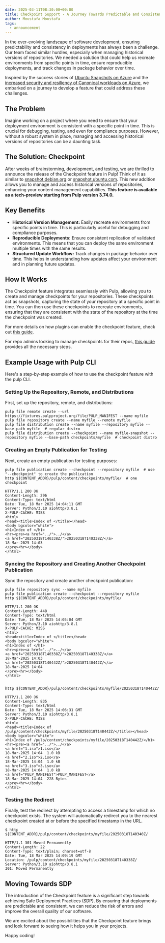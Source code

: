 ```yaml
---
date: 2025-03-11T08:30:00+00:00
title: Checkpoint Support - A Journey Towards Predictable and Consistent Deployments
author: Moustafa Moustafa
tags:
  - announcement
---
```


In the ever-evolving landscape of software development, ensuring predictability and consistency in
deployments has always been a challenge.
Our team faced similar hurdles, especially when managing historical versions of repositories.
We needed a solution that could help us recreate environments from specific points in time, ensure
reproducible deployments, and track changes in package behavior over time.

Inspired by the success stories of [Ubuntu Snapshots on Azure](https://ubuntu.com/blog/ubuntu-snapshots-on-azure-ensuring-predictability-and-consistency-in-cloud-deployments) and the
[increased security and resiliency of Canonical workloads on Azure](https://techcommunity.microsoft.com/blog/linuxandopensourceblog/increased-security-and-resiliency-of-canonical-workloads-on-azure---now-in-previ/3970623), we
embarked on a journey to develop a feature that could address these challenges.

<!-- more -->

## The Problem

Imagine working on a project where you need to ensure that your deployment environment is consistent
with a specific point in time.
This is crucial for debugging, testing, and even for compliance purposes. However, without a robust
system in place, managing and accessing historical versions of repositories can be a daunting task.

## The Solution: Checkpoint

After weeks of brainstorming, development, and testing, we are thrilled to announce the release of
the Checkpoint feature in Pulp!
Think of it as similar to [snapshot.debian.org](https://snapshot.debian.org/) or [snapshot.ubuntu.com](https://snapshot.ubuntu.com/).
This new addition allows you to manage and access historical versions of repositories, enhancing
your content management capabilities.
**This feature is available as a tech-preview starting from Pulp version 3.74.0.**

## Key Benefits

* **Historical Version Management:** Easily recreate environments from specific points in time.
This is particularly useful for debugging and compliance purposes.
* **Reproducible Deployments:** Ensure consistent replication of validated environments.
This means that you can deploy the same environment multiple times with the same results.
* **Structured Update Workflow:** Track changes in package behavior over time.
This helps in understanding how updates affect your environment and in planning future updates.

## How It Works

The Checkpoint feature integrates seamlessly with Pulp, allowing you to create and manage
checkpoints for your repositories.
These checkpoints act as snapshots, capturing the state of your repository at a specific point in time.
You can then use these checkpoints to recreate environments, ensuring that they are consistent with
the state of the repository at the time the checkpoint was created.

For more details on how plugins can enable the checkpoint feature, check out [this guide](https://pulpproject.org/pulpcore/docs/dev/learn/subclassing/checkpoint/).

For repo admins looking to manage checkpoints for their repos, [this guide](https://pulpproject.org/pulpcore/docs/user/guides/checkpoint/) provides all the necessary steps.

## Example Usage with Pulp CLI

Here's a step-by-step example of how to use the checkpoint feature with the pulp CLI.

### Setting Up the Repository, Remote, and Distributions

First, set up the repository, remote, and distributions:

```shell
pulp file remote create --url https://fixtures.pulpproject.org/file/PULP_MANIFEST --name myfile
pulp file repository create --name myfile --remote myfile
pulp file distribution create --name myfile --repository myfile --base-path myfile  # regular distro
pulp file distribution create --checkpoint --name myfile-snapshot --repository myfile --base-path checkpoints/myfile  # checkpoint distro
```

### Creating an Empty Publication for Testing

Next, create an empty publication for testing purposes:

```shell
pulp file publication create --checkpoint --repository myfile  # use "--checkpoint" to create the publication
http ${CONTENT_ADDR}/pulp/content/checkpoints/myfile/  # one checkpoint

HTTP/1.1 200 OK
Content-Length: 296
Content-Type: text/html
Date: Tue, 18 Mar 2025 14:04:11 GMT
Server: Python/3.10 aiohttp/3.8.1
X-PULP-CACHE: MISS
<html>
<head><title>Index of </title></head>
<body bgcolor="white">
<h1>Index of </h1>
<hr><pre><a href="../">../</a>
<a href="20250318T140338Z/">20250318T140338Z/</a>                                                                                   18-Mar-2025 14:03
</pre><hr></body>
</html>
```

### Syncing the Repository and Creating Another Checkpoint Publication

Sync the repository and create another checkpoint publication:

```shell
pulp file repository sync --name myfile
pulp file publication create --checkpoint --repository myfile
http ${CONTENT_ADDR}/pulp/content/checkpoints/myfile/

HTTP/1.1 200 OK
Content-Length: 448
Content-Type: text/html
Date: Tue, 18 Mar 2025 14:05:04 GMT
Server: Python/3.10 aiohttp/3.8.1
X-PULP-CACHE: MISS
<html>
<head><title>Index of </title></head>
<body bgcolor="white">
<h1>Index of </h1>
<hr><pre><a href="../">../</a>
<a href="20250318T140338Z/">20250318T140338Z/</a>                                                                                   18-Mar-2025 14:03
<a href="20250318T140442Z/">20250318T140442Z/</a>                                                                                   18-Mar-2025 14:04
</pre><hr></body>
</html>


http ${CONTENT_ADDR}/pulp/content/checkpoints/myfile/20250318T140442Z/

HTTP/1.1 200 OK
Content-Length: 835
Content-Type: text/html
Date: Tue, 18 Mar 2025 14:06:31 GMT
Server: Python/3.10 aiohttp/3.8.1
X-PULP-CACHE: MISS
<html>
<head><title>Index of /pulp/content/checkpoints/myfile/20250318T140442Z/</title></head>
<body bgcolor="white">
<h1>Index of /pulp/content/checkpoints/myfile/20250318T140442Z/</h1>
<hr><pre><a href="../">../</a>
<a href="1.iso">1.iso</a>                                                                                               18-Mar-2025 14:04  1.0 kB
<a href="2.iso">2.iso</a>                                                                                               18-Mar-2025 14:04  1.0 kB
<a href="3.iso">3.iso</a>                                                                                               18-Mar-2025 14:04  1.0 kB
<a href="PULP_MANIFEST">PULP_MANIFEST</a>                                                                                       18-Mar-2025 14:04  228 Bytes
</pre><hr></body>
</html>
```

### Testing the Redirect

Finally, test the redirect by attempting to access a timestamp for which no checkpoint exists. The system will automatically redirect you to the nearest checkpoint created at or before the specified timestamp in the URL.

```shell
$ http ${CONTENT_ADDR}/pulp/content/checkpoints/myfile/20250318T140340Z/

HTTP/1.1 301 Moved Permanently
Content-Length: 22
Content-Type: text/plain; charset=utf-8
Date: Tue, 18 Mar 2025 14:09:19 GMT
Location: /pulp/content/checkpoints/myfile/20250318T140338Z/
Server: Python/3.10 aiohttp/3.8.1
301: Moved Permanently
```

## Moving Towards SDP

The introduction of the Checkpoint feature is a significant step towards achieving Safe Deployment
Practices (SDP).
By ensuring that deployments are predictable and consistent, we can reduce the risk of errors and
improve the overall quality of our software.

We are excited about the possibilities that the Checkpoint feature brings and look forward to seeing
how it helps you in your projects.

Happy coding!
